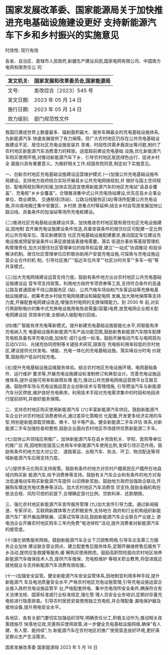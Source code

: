 # 国家发展改革委、国家能源局关于加快推进充电基础设施建设更好 支持新能源汽车下乡和乡村振兴的实施意见

时效性: 现行有效

各省、自治区、直辖市人民政府,新疆生产建设兵团,国家电网有限公司、中国南方电网有限责任公 司:

| 发文机关:   | 国家发展和改革委员会,国家能源局   |
|--------------|-----------------------------------|
| 文号:       | 发改综合〔2023〕545 号            |
| 发文日期:   | 2023 年 05 月 14 日               |
| 施行日期:   | 2023 年 05 月 14 日               |
| 效力级别:   | 部门规范性文件                    |

 我国已建成世界上数量最多、辐射面积最大、服务车辆最全的充电基础设施体系,为新能源汽车 快速发展提供了有力保障。但广大农村地区仍存在公共充电基础设施建设不足、居住社区充电设施安装共 享难、时段性供需矛盾突出等问题,制约了农村地区新能源汽车消费潜力的释放。适度超前建设充电基础 设施,优化新能源汽车购买使用环境,对推动新能源汽车下乡、引导农村地区居民绿色出行、促进乡村全 面振兴具有重要意义。为做好相关工作,经国务院同意,制定如下实施意见。

 一、创新农村地区充电基础设施建设运营维护模式
 (一)加强公共充电基础设施布局建设。支持地方政府结合实际开展县乡公共充电网络规划,并 做好与国土空间规划、配电网规划等的衔接,加快实现适宜使用新能源汽车的地区充电站"县县全覆 盖"、充电桩"乡乡全覆盖"。合理推进集中式公共充电场站建设,优先在县乡企事业单位、商业建筑、 交通枢纽(场站)、公路沿线服务区(站)等场所配置公共充电设施,并向易地搬迁集中安置区、乡村旅 游重点村等延伸,结合乡村自驾游发展加快公路沿线、具备条件的加油站等场所充电桩建设。

 (二)推进社区充电基础设施建设共享。加快推进农村地区既有居住社区充电设施建设,因地制 宜开展充电设施建设条件改造,具备安装条件的居住社区可配建一定比例的公共充电车位。落实新建居住 社区充电基础设施配建要求,推动固定车位建设充电设施或预留安装条件以满足直接装表接电需要。落实 街道办事处等基层管理机构管理责任,加大对居住社区管理单位的指导和监督,建立"一站式"协调推动 和投诉解决机制。居住社区管理单位应积极协助用户安装充电设施,可探索与充电设施运营企业合作的机 制。引导社区推广"临近车位共享""社区分时共享""多车一桩"等共享模式。

 (三)加大充电网络建设运营支持力度。鼓励有条件地方出台农村地区公共充电基础设施建设运 营专项支持政策。利用地方政府专项债券等工具,支持符合条件的高速公路及普通国省干线公路服务区 (站)、公共汽电车场站和汽车客运站等充换电基础设施建设。统筹考虑乡村级充电网络建设和输配电网 发展,加大用地保障等支持力度,开展配套电网建设改造,增强农村电网的支撑保障能力。到 2030 年 前,对实行两部制电价的集中式充换电设施用电免收需量(容量)电费,放宽电网企业相关配电网建设投 资效率约束,全额纳入输配电价回收。

 (四)推广智能有序充电等新模式。提升新建充电基础设施智能化水平,将智能有序充电纳入充 电基础设施和新能源汽车产品功能范围,鼓励新售新能源汽车随车配建充电桩具备有序充电功能,加快形 成行业统一标准。鼓励开展电动汽车与电网双向互动(V2G)、光储充协同控制等关键技术研究,探索在 充电桩利用率较低的农村地区,建设提供光伏发电、储能、充电一体化的充电基础设施。落实峰谷分时电 价政策,鼓励用户低谷时段充电。

 (五)提升充电基础设施运维服务体验。结合农村地区充电设施环境、电网基础条件、运行维护 要求等,开展充电设施建设标准制修订和典型设计。完善充电设施运维体系,提升设施可用率和故障处理 能力,推动公共充换电网络运营商平台互联互通。鼓励停车场与充电设施运营企业创新技术与管理措施, 引导燃油汽车与新能源汽车分区停放,维护良好充电秩序。利用技术手段对充电需求集中的时段和地段进 行提前研判,并做好服务保障。

 二、支持农村地区购买使用新能源汽车
 (六)丰富新能源汽车供应。鼓励新能源汽车企业针对农村地区消费者特点,通过差异化策略优 化配置,开发更多经济实用的车型,特别是新能源载货微面、微卡、轻卡等产品。健全新能源二手车评估 体系,对新能源二手车加强检查和整修,鼓励企业面向农村地区市场提供优质新能源二手车。

 (七)加快公共领域应用推广。加快新能源汽车在县乡党政机关、学校、医院等单位的推广应 用,因地制宜提高公务用车中新能源汽车使用比例,发挥引领示范作用。鼓励有条件的地方加大对公交、
道路客运、出租汽车、执法、环卫、物流配送等领域新能源汽车应用支持力度。

 (八)提供多元化购买支持政策。鼓励有条件的地方对农村户籍居民在户籍所在地县域内购买新 能源汽车,给予消费券等支持。鼓励有关汽车企业和有条件的地方对淘汰低速电动车购买新能源汽车提供 以旧换新奖励。鼓励地方政府加强政企联动,开展购车赠送充电优惠券等活动。加大农村地区汽车消费信 贷支持,鼓励金融机构在依法合规、风险可控的前提下,合理确定首付比例、贷款利率、还款期限。

 三、强化农村地区新能源汽车宣传服务管理 (九)加大宣传引导力度。通过新闻报道、专家评论、互联网新媒体等方式积极宣传,支持地方 政府和行业机构组织新能源汽车厂家开展品牌联展、试乘试驾等活动,鼓励新能源汽车企业联合产业链上 游电池企业开展农村地区购车三年内免费"电池体检"活动,提升消费者对新能源汽车的接受度。

 (十)强化销售服务网络。鼓励新能源汽车企业下沉销售网络,引导车企及第三方服务企业加快 建设联合营业网点、建立配套售后服务体系,定期开展维修售后服务下乡活动,提供应急救援等服务,缓 解购买使用顾虑。鼓励高职院校面向农村地区培养新能源汽车维保技术人员,提供汽车维保、充电桩维护 等相关职业教育,将促进就近就地就业与支持新能源汽车消费有效衔接。

 (十一)加强安全监管。健全新能源汽车安全监管体系,因地制宜利用多种手段,提升新能源汽 车及电池质量安全水平,严格农村地区充电设施管理,引导充电设施运营企业接入政府充电设施监管平 台,严格配套供电、集中充电场所安全条件,确保符合有关法律法规、国家标准或行业标准规定,强化管 理人员安全业务培训,定期对存量充电桩进行隐患排查。引导农村居民安装使用独立充电桩,并合理配备 漏电保护器及接地设备,提升用电安全水平。

 各地区、各有关部门要切实加强组织领导,明确责任分工,积极主动作为,推动相关政策措施尽 快落地见效,完善购买使用政策,进一步健全充电基础设施网络,确保"有人建、有人管、能持续",为 新能源汽车在农村地区的推广使用营造良好环境,更好满足群众生产生活需求。

国家发展改革委 国家能源局 2023 年 5 月 14 日
